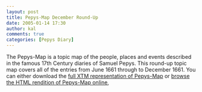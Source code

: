 ```yaml
---
layout: post
title: Pepys-Map December Round-Up
date: 2005-01-14 17:30
author: kal
comments: true
categories: [Pepys Diary]
---
```

The Pepys-Map is a topic map of the people, places and events described in the famous 17th Century diaries of Samuel Pepys.
This round-up topic map covers all of the entries from June 1661 through to December 1661. You can either download the <a href="/pepysmap/pepys-diary.xtm.zip">full XTM representation of Pepys-Map</a> or <a href="/pepysmap/html/">browse the HTML rendition of Pepys-Map online</a>,

